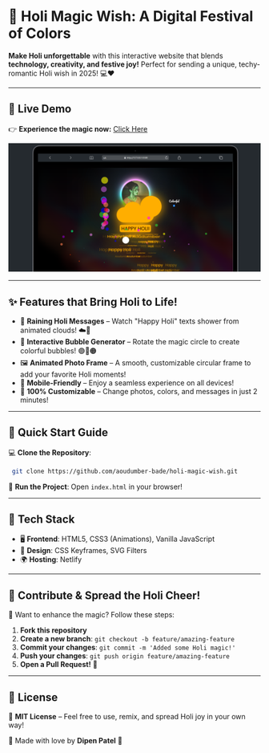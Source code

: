 # 🎨 Holi Magic Wish: A Digital Festival of Colors

**Make Holi unforgettable** with this interactive website that blends **technology, creativity, and festive joy!** Perfect for sending a unique, techy-romantic Holi wish in 2025! 💻❤️

---

## 🌟 Live Demo
👉 **Experience the magic now:** [Click Here](https://holi-magic-wish.netlify.app)

![Demo GIF](./img/output.png)

---

## ✨ Features that Bring Holi to Life!

- 🎊 **Raining Holi Messages** – Watch "Happy Holi" texts shower from animated clouds! ☁️🌈  
- 🫧 **Interactive Bubble Generator** – Rotate the magic circle to create colorful bubbles! 🟣🔵🟠  
- 🖼️ **Animated Photo Frame** – A smooth, customizable circular frame to add your favorite Holi moments!  
- 📱 **Mobile-Friendly** – Enjoy a seamless experience on all devices!  
- 🎨 **100% Customizable** – Change photos, colors, and messages in just 2 minutes!

---

## 🚀 Quick Start Guide

💻 **Clone the Repository**:
```bash
 git clone https://github.com/aoudumber-bade/holi-magic-wish.git
```
📂 **Run the Project**: Open `index.html` in your browser!

---

## 🔧 Tech Stack

- 🖥️ **Frontend**: HTML5, CSS3 (Animations), Vanilla JavaScript  
- 🎨 **Design**: CSS Keyframes, SVG Filters  
- 🌍 **Hosting**: Netlify

---

## 🤝 Contribute & Spread the Holi Cheer!

🌟 Want to enhance the magic? Follow these steps:
1. **Fork this repository**
2. **Create a new branch**: `git checkout -b feature/amazing-feature`
3. **Commit your changes**: `git commit -m 'Added some Holi magic!'`
4. **Push your changes**: `git push origin feature/amazing-feature`
5. **Open a Pull Request!** 🚀

---

## 📜 License

📝 **MIT License** – Feel free to use, remix, and spread Holi joy in your own way!

💖 Made with love by **Dipen Patel** 💖

